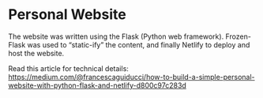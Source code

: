 # Personal Website

The website was written using the Flask (Python web framework). Frozen-Flask was used to “static-ify” the content, and finally Netlify to deploy and host the website.

Read this article for technical details: https://medium.com/@francescaguiducci/how-to-build-a-simple-personal-website-with-python-flask-and-netlify-d800c97c283d
